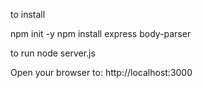 to install

npm init -y
npm install express body-parser

to run
node server.js

Open your browser to: http://localhost:3000
